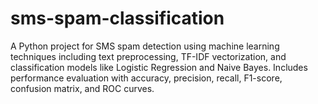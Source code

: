 # sms-spam-classification
A Python project for SMS spam detection using machine learning techniques including text preprocessing, TF-IDF vectorization, and classification models like Logistic Regression and Naive Bayes. Includes performance evaluation with accuracy, precision, recall, F1-score, confusion matrix, and ROC curves.
